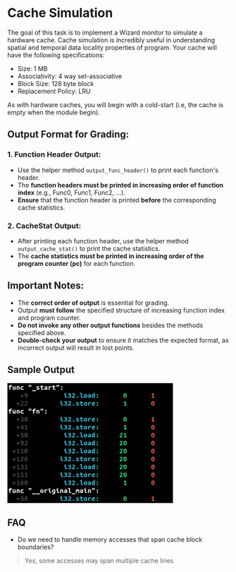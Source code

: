 # Cache Simulation

The goal of this task is to implement a Wizard monitor to simulate a hardware cache. Cache simulation is incredibly useful in
understanding spatial and temporal data locality properties of program. Your cache will have the following specifications:
* Size: 1 MB
* Associativity: 4 way set-associative
* Block Size: 128 byte block
* Replacement Policy: LRU

As with hardware caches, you will begin with a cold-start (i.e, the cache is empty when the module begin).

## Output Format for Grading:

### 1. Function Header Output:
- Use the helper method `output_func_header()` to print each function's header.
- The **function headers must be printed in increasing order of function index** (e.g., Func0, Func1, Func2, ...).
- **Ensure** that the function header is printed **before** the corresponding cache statistics.

### 2. CacheStat Output:
- After printing each function header, use the helper method `output_cache_stat()` to print the cache statistics.
- The **cache statistics must be printed in increasing order of the program counter (pc)** for each function.

## Important Notes:
- The **correct order of output** is essential for grading.
- Output **must follow** the specified structure of increasing function index and program counter.
- **Do not invoke any other output functions** besides the methods specified above.
- **Double-check your output** to ensure it matches the expected format, as incorrect output will result in lost points.

## Sample Output

![sample](./output_cache.png)


## FAQ

* Do we need to handle memory accesses that span cache block boundaries?
> Yes, some accesses may span multiple cache lines

